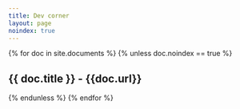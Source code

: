 ```yaml
---
title: Dev corner
layout: page
noindex: true
---
```


{% for doc in site.documents %}
{% unless doc.noindex == true %}
  <h2>{{ doc.title }} - {{doc.url}}</h2>
{% endunless %}
{% endfor %}